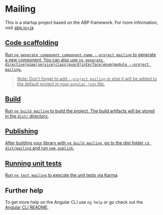 # Mailing

This is a startup project based on the ABP framework. For more information, visit <a href="https://abp.io/" target="_blank">abp.io</a

## Code scaffolding

Run `ng generate component component-name --project mailing` to generate a new component. You can also use `ng generate directive|pipe|service|class|guard|interface|enum|module --project mailing`.
> Note: Don't forget to add `--project mailing` or else it will be added to the default project in your `angular.json` file. 

## Build

Run `ng build mailing` to build the project. The build artifacts will be stored in the `dist/` directory.

## Publishing

After building your library with `ng build mailing`, go to the dist folder `cd dist/mailing` and run `npm publish`.

## Running unit tests

Run `ng test mailing` to execute the unit tests via [Karma](https://karma-runner.github.io).

## Further help

To get more help on the Angular CLI use `ng help` or go check out the [Angular CLI README](https://github.com/angular/angular-cli/blob/master/README.md).
